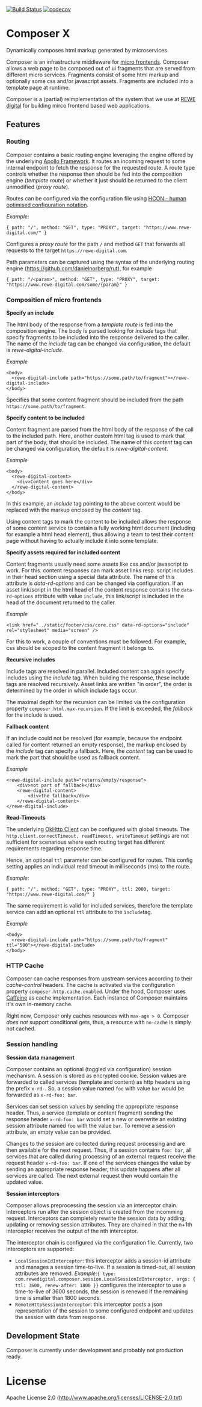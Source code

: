 [![Build Status](https://travis-ci.org/rewe-digital-incubator/composer.svg?branch=master)](https://travis-ci.org/rewe-digital-incubator/composer) [![codecov](https://codecov.io/gh/rewe-digital-incubator/composer/branch/master/graph/badge.svg)](https://codecov.io/gh/rewe-digital-incubator/composer)
# Composer X
Dynamically composes html markup generated by microservices. 

Composer is an infrastructure middleware for [micro frontends](https://www.thoughtworks.com/radar/techniques/micro-frontends). Composer allows a web page to be composed out of ui fragments that are served from different micro services. Fragments consist of some html markup and optionally some css and/or javascript assets. Fragments are included into a template page at runtime.

Composer is a (partial) reimplementation of the system that we use at [REWE digital](https://rewe-digital.com/) for building mirco frontend based web applications. 

## Features
### Routing
Composer contains a basic routing engine leveraging the engine offered by the underlying [Apollo Framework](http://spotify.github.io/apollo/). It routes an incoming request to some internal endpoint to fetch the response for the requested route. A route type controls whether the response then should be fed into the composition engine (*template route*) or whether it just should be returned to the client unmodified (*proxy route*). 

Routes can be configured via the configuration file using [HCON - human optimised configuration notation](https://github.com/lightbend/config/blob/master/HOCON.md). 

*Example:*
```
{ path: "/", method: "GET", type: "PROXY", target: "https://www.rewe-digital.com/" }
```
Configures a *proxy route* for the path `/` and method `GET` that forwards all requests to the target `https://rewe-digital.com`.

Path parameters can be captured using the syntax of the underlying routing engine (https://github.com/danielnorberg/rut), for example 
```
{ path: "/<param>", method: "GET", type: "PROXY", target: "https://www.rewe-digital.com/some/{param}" }
```
 
### Composition of micro frontends
**Specify an include**

The html body of the response from a *template route* is fed into the composition engine. The body is parsed looking for *include* tags that specify fragments to be included into the response delivered to the caller. The name of the *include* tag can be changed via configuration, the default is *rewe-digital-include*. 

*Example*
```
<body>
  <rewe-digital-include path="https://some.path/to/fragment"></rewe-digital-include>
</body>
```
Specifies that some content fragment should be included from the path `https://some.path/to/fragment`.

**Specify content to be included**

Content fragment are parsed from the html body of the response of the call to the included path. Here, another custom html tag is used to mark that part of the body, that should be included. The name of this *content* tag can be changed via configuration, the default is *rewe-digital-content*.

*Example*
```
<body>
  <rewe-digital-content>
    <div>Content goes here</div>
  </rewe-digital-content>
</body>
```
In this example, an *include* tag pointing to the above content would be replaced with the markup enclosed by the *content* tag.

Using content tags to mark the content to be included allows the response of some content service to contain a fully working html document (including for example a html head element), thus allowing a team to test their content page without having to actually include it into some template. 

**Specify assets required for included content**

Content fragments usually need some assets like css and/or javascript to work. For this. content responses can mark asset links resp. script includes in their head section using a special data attribute. The name of this attribute is *data-rd-options* and can be changed via configuration. If an asset link/script in the html head of the content response contains the `data-rd-options` attribute with value `include`, this link/script is included in the head of the document returned to the caller.

*Example*
```
<link href="../static/footer/css/core.css" data-rd-options="include" rel="stylesheet" media="screen" />
 ```
For this to work, a couple of conventions must be followed. For example, css should be scoped to the content fragment it belongs to.

**Recursive includes**

Include tags are resolved in parallel. Included content can again specify includes using the *include* tag. When building the response, these include tags are resolved recursively. Asset links are written "in order", the order is determined by the order in which include tags occur.

The maximal depth for the recursion can be limited via the configuration property `composer.html.max-recursion`. If the limit is exceeded, the *fallback* for the include is used. 

**Fallback content**

If an include could not be resolved (for example, because the endpoint called for content returned an empty response), the markup enclosed by the *include* tag can specify a fallback. Here, the *content* tag can be used to mark the part that should be used as fallback content.

*Example*
```
<rewe-digital-include path="returns/empty/response">
    <div>not part of fallback</div>
    <rewe-digital-content>
        <div>the fallback</div>
    </rewe-digital-content>
</rewe-digital-include>
```

**Read-Timeouts**

The underlying [OkHttp Client](http://square.github.io/okhttp/) can be configured with global timeouts. The `http.client.connectTimeout, readTimeout, writeTimeout` settings are not sufficient for scenarious where each routing target has different requirements regarding response time. 

Hence, an optional `ttl` parameter can be configured for routes. This config setting applies an individual read timeout in milliseconds (ms) to the route. 

*Example:*
```
{ path: "/", method: "GET", type: "PROXY", ttl: 2000, target: "https://www.rewe-digital.com/" }
```

The same requirement is valid for included services, therefore the template service can add an optional `ttl` attribute to the `ìnclude`tag. 

*Example*
```
<body>
  <rewe-digital-include path="https://some.path/to/fragment" ttl="500"></rewe-digital-include>
</body>
```

### HTTP Cache

Composer can cache responses from upstream services according to their *cache-control* headers. The cache is activated via the configuration property `composer.http.cache.enabled`. Under the hood, Composer uses [Caffeine](https://github.com/ben-manes/caffeine) as cache implementation. Each instance of Composer maintains it's own in-memory cache.

Right now, Composer only caches resources with `max-age > 0`. Composer *does not* support conditional gets, thus, a resource with `no-cache` is simply not cached.

### Session handling

**Session data management**

Composer contains an optional (toggled via configuration) session mechanism. A session is stored as encrypted cookie. Session values are forwarded to called services (template and content) as http headers using the prefix `x-rd-`. So, a session value named `foo` with value `bar` would be forwarded as `x-rd-foo: bar`. 

Services can set session values by sending the appropriate response header. Thus, a service (template or content fragment) sending the response header `x-rd-foo: bar` would set a new or overwrite an existing session attribute named `foo` with the value `bar`. To remove a session attribute, an empty value can be provided.

Changes to the session are collected during request processing and are then available for the next request. Thus, if a session contains `foo: bar`, all services that are called during processing of an external request receive the request header `x-rd-foo: bar`. If one of the services changes the value by sending an appropriate response header, this update happens after all services are called. The next external request then would contain the updated value.

**Session interceptors**

Composer allows preprocessing the session via an interceptor chain. Interceptors run after the session object is created from the incomming request. Interceptors can completely rewrite the session data by adding, updating or removing session attributes. They are chained in that the n+1th interceptor receives the output of the nth interceptor.

The interceptor chain is configured via the configuration file. Currently, two interceptors are supported:
- `LocalSessionIdInterceptor`: this interceptor adds a session-id attribute and manages a session time-to-live. If a session is timed-out, all session attributes are removed. *Example*:`{ type: com.rewedigital.composer.session.LocalSessionIdInterceptor, args: { ttl: 3600, renew-after: 1800 }}` configures the interceptor to use a time-to-live of 3600 seconds, the session is renewed if the remaining time is smaller than 1800 seconds.
- `RemoteHttpSessionInterceptor`: this interceptor posts a json representation of the session to some configured endpoint and updates the session with data from response. 

## Development State
Composer is currently under development and probably not production ready. 

# License 
Apache License 2.0 (http://www.apache.org/licenses/LICENSE-2.0.txt)
